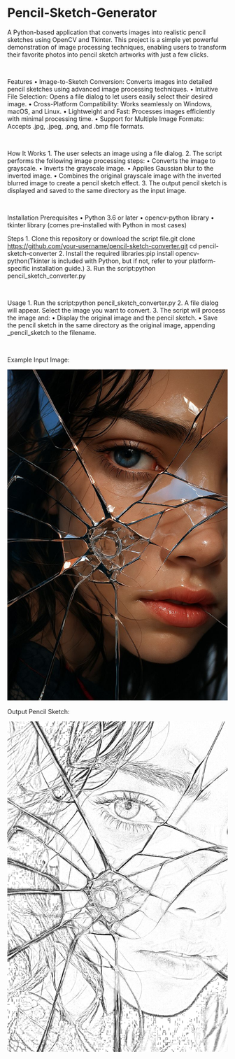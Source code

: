 # Pencil-Sketch-Generator

A Python-based application that converts images into realistic pencil sketches using OpenCV and Tkinter. This project is a simple yet powerful demonstration of image processing techniques, enabling users to transform their favorite photos into pencil sketch artworks with just a few clicks.

  	  

Features
	•	Image-to-Sketch Conversion: Converts images into detailed pencil sketches using advanced image processing techniques.
	•	Intuitive File Selection: Opens a file dialog to let users easily select their desired image.
	•	Cross-Platform Compatibility: Works seamlessly on Windows, macOS, and Linux.
	•	Lightweight and Fast: Processes images efficiently with minimal processing time.
	•	Support for Multiple Image Formats: Accepts .jpg, .jpeg, .png, and .bmp file formats.


  	  

How It Works
	1.	The user selects an image using a file dialog.
	2.	The script performs the following image processing steps:
		•	Converts the image to grayscale.
		•	Inverts the grayscale image.
		•	Applies Gaussian blur to the inverted image.
		•	Combines the original grayscale image with the inverted blurred image to create a pencil sketch effect.
	3.	The output pencil sketch is displayed and saved to the same directory as the input image.


  	  

Installation
Prerequisites
	•	Python 3.6 or later
	•	opencv-python library
	•	tkinter library (comes pre-installed with Python in most cases)

Steps
	1.	Clone this repository or download the script file.git clone https://github.com/your-username/pencil-sketch-converter.git
		cd pencil-sketch-converter
	2.	Install the required libraries:pip install opencv-python(Tkinter is included with Python, but if not, refer to your platform-specific installation guide.)
	3.	Run the script:python pencil_sketch_converter.py


  	  

Usage
	1.	Run the script:python pencil_sketch_converter.py
	2.	A file dialog will appear. Select the image you want to convert.
	3.	The script will process the image and:
		•	Display the original image and the pencil sketch.
		•	Save the pencil sketch in the same directory as the original image, appending _pencil_sketch to the filename.


  	  

Example
Input Image:

![alt text](https://github.com/AishwaryaWaghmore/Pencil-Sketch-Generator/blob/main/images/pin.jpeg?raw=true)

Output Pencil Sketch:

![alt text](https://github.com/AishwaryaWaghmore/Pencil-Sketch-Generator/blob/main/images/pin_pencil_sketch.jpg?raw=true)
